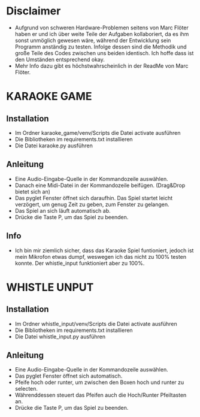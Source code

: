 # Disclaimer

- Aufgrund von schweren Hardware-Problemen seitens von Marc Flöter haben er und ich über weite Teile der Aufgaben kollaboriert, da es ihm sonst unmöglich gewesen wäre, während der Entwicklung sein Programm anständig zu testen. Infolge dessen sind die Methodik und große Teile des Codes zwischen uns beiden identisch. Ich hoffe dass ist den Umständen entsprechend okay.
- Mehr Info dazu gibt es höchstwahrscheinlich in der ReadMe von Marc Flöter.

# KARAOKE GAME

## Installation

- Im Ordner karaoke_game/venv/Scripts die Datei activate ausführen
- Die Bibliotheken im requirements.txt installieren
- Die Datei karaoke.py ausführen

## Anleitung
- Eine Audio-Eingabe-Quelle in der Kommandozeile auswählen.
- Danach eine Midi-Datei in der Kommandozeile beifügen. (Drag&Drop bietet sich an)
- Das pyglet Fenster öffnet sich daraufhin. Das Spiel startet leicht verzögert, um genug Zeit zu geben, zum Fenster zu gelangen.
- Das Spiel an sich läuft automatisch ab.
- Drücke die Taste P, um das Spiel zu beenden.

## Info
- Ich bin mir ziemlich sicher, dass das Karaoke Spiel funtioniert, jedoch ist mein Mikrofon etwas dumpf, weswegen ich das nicht zu 100% testen konnte. Der whistle_input funktioniert aber zu 100%.

# WHISTLE UNPUT

## Installation

- Im Ordner whistle_input/venv/Scripts die Datei activate ausführen
- Die Bibliotheken im requirements.txt installieren
- Die Datei whistle_input.py ausführen

## Anleitung
- Eine Audio-Eingabe-Quelle in der Kommandozeile auswählen.
- Das pyglet Fenster öffnet sich automatisch.
- Pfeife hoch oder runter, um zwischen den Boxen hoch und runter zu selecten.
- Währenddessen steuert das Pfeifen auch die Hoch/Runter Pfeiltasten an.
- Drücke die Taste P, um das Spiel zu beenden.
